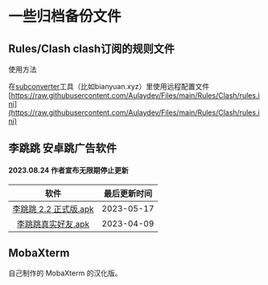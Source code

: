# 一些归档备份文件

## Rules/Clash  clash订阅的规则文件

使用方法

在[subconverter](https://github.com/tindy2013/subconverter)工具（比如bianyuan.xyz）里使用远程配置文件 [https://raw.githubusercontent.com/Aulaydev/Files/main/Rules/Clash/rules.ini](https://raw.githubusercontent.com/Aulaydev/Files/main/Rules/Clash/rules.ini)



## 李跳跳 安卓跳广告软件



#### 2023.08.24 作者宣布无限期停止更新

 [](https://mp.weixin.qq.com/s/ha6hHr40umlj-ExHdGFXXw)

[](https://mp.weixin.qq.com/s/gsC9STZlGrPNNEKUV4btkA)

|                             软件                             | 最后更新时间 |
| :----------------------------------------------------------: | :----------: |
| [李跳跳 2.2 正式版.apk](https://github.com/Aulaydev/Files/raw/main/Litiaotiao/%E6%9D%8E%E8%B7%B3%E8%B7%B32.2%E6%AD%A3%E5%BC%8F%E7%89%88.apk) |  2023-05-17  |
| [李跳跳真实好友.apk](https://github.com/Aulaydev/Files/raw/main/Litiaotiao/%E6%9D%8E%E8%B7%B3%E8%B7%B3_%E7%9C%9F%E5%AE%9E%E5%A5%BD%E5%8F%8B4.0.apk) |  2023-04-09  |

## MobaXterm

自己制作的 MobaXterm 的汉化版。